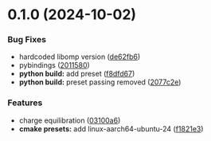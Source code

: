# 0.1.0 (2024-10-02)


### Bug Fixes

* hardcoded libomp version ([de62fb6](https://github.com/iRASPA/RASPA3/commit/de62fb63cbf9d6081a75aa8a79381424cc367034))
* pybindings ([2011580](https://github.com/iRASPA/RASPA3/commit/20115806c2f9b422e4d1636adb1a1e3836145838))
* **python build:** add preset ([f8dfd67](https://github.com/iRASPA/RASPA3/commit/f8dfd67383622be057cc972d55d2f5e3cbf8f278))
* **python build:** preset passing removed ([2077c2e](https://github.com/iRASPA/RASPA3/commit/2077c2e695bc7b730752e332dbb4f21c77dfaa13))


### Features

* charge equilibration ([03100a6](https://github.com/iRASPA/RASPA3/commit/03100a648796e4b72c0b7e61d3d8cd97deef4a8e))
* **cmake presets:** add linux-aarch64-ubuntu-24 ([f1821e3](https://github.com/iRASPA/RASPA3/commit/f1821e305263bb9d8f1e3066d7509a5b23252149))



